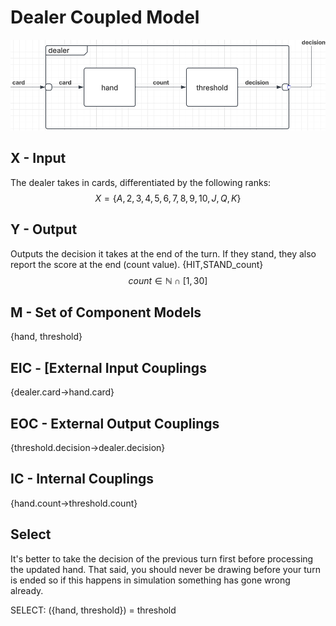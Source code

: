 # Dealer Coupled Model
![img](dealer.png)
## X - Input
The dealer takes in cards, differentiated by the following ranks:
$$ X = \{A,2,3,4,5,6,7,8,9,10,J,Q,K\} $$
## Y - Output
Outputs the decision it takes at the end of the turn. If they stand, they also report the score at the end (count value).
{HIT,STAND\_count}
$$ count \in \mathbb{N} \cap [1, 30]$$

## M - Set of Component Models
{hand, threshold}

## EIC - [External Input Couplings
{dealer.card->hand.card}
## EOC - External Output Couplings
{threshold.decision->dealer.decision}

## IC - Internal Couplings
{hand.count->threshold.count}

## Select
It's better to take the decision of the previous turn first before processing the updated hand.
That said, you should never be drawing before your turn is ended so if this happens in simulation
something has gone wrong already.

SELECT: ({hand, threshold}) = threshold
